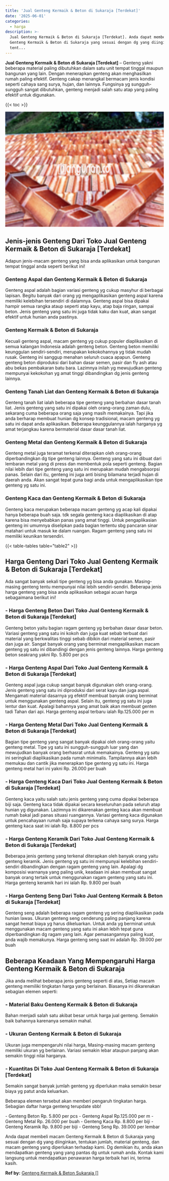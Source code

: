 ```yaml
---
title: 'Jual Genteng Kermaik & Beton di Sukaraja [Terdekat]'
date: '2025-06-01'
categories:
  - harga
description: >-
  Jual Genteng Kermaik & Beton di Sukaraja [Terdekat]. Anda dapat membeli macam
  Genteng Kermaik & Beton di Sukaraja yang sesuai dengan dg yang diinginkan,
  tent...
---
```


**Jual Genteng Kermaik & Beton di Sukaraja \[Terdekat\]** – Genteng yakni beberapa material paling dibutuhkan dalam satu unit tempat tinggal maupun bangunan yang lain. Dengan menerapkan genteng akan menghasilkan rumah paling efektif. Genteng cakap menangkal bermacam jenis kondisi seperti cahaya sang surya, hujan, dan lainnya. Fungsinya yg sungguh-sungguh sangat dibutuhkan, genteng menjadi salah satu atap yang paling efektif untuk digunakan.

{{< toc >}}

![Jual Genteng Kermaik & Beton di Sukaraja [Terdekat]](/images/genteng-minimalis-murah29.png)

## Jenis-jenis Genteng Dari Toko Jual Genteng Kermaik & Beton di Sukaraja \[Terdekat\]

Adapun jenis-macam genteng yang bisa anda aplikasikan untuk bangunan tempat tinggal anda seperti berikut ini!

### Genteng Aspal dan Genteng Kermaik & Beton di Sukaraja

Genteng aspal adalah bagian variasi genteng yg cukup masyhur di berbagai lapisan. Begitu banyak dari orang yg mengaplikasikan genteng aspal karena memiliki kelebihan tersendiri di dalamnya. Genteng aspal bisa dipakai hampir semua rangka ataup seperti atap kayu, atap baja ringan, sampai beton. Jenis genteng yang satu ini juga tidak kaku dan kuat, akan sangat efektif untuk hunian anda pastinya.

### Genteng Kermaik & Beton di Sukaraja

Kecuali genteng aspal, macam genteng yg cukup populer diaplikasikan di semua kalangan Indonesia adalah genteng beton. Genteng beton memiliki keunggulan sendiri-sendiri, merupakan kekokohannya yg tidak mudah rusak. Genteng ini sanggup menahan seluruh cuaca apapun. Genteng genteng beton diproduksi dari bahan dasar semen, pasir dan fly ash atau abu bekas pembakaran batu bara. Lazimnya inilah yg mewujudkan genteng mempunyai kekokohan yg amat tinggi dibandingkan dg jenis genteng lainnya.

### Genteng Tanah Liat dan Genteng Kermaik & Beton di Sukaraja

Genteng tanah liat ialah beberapa tipe genteng yang berbahan dasar tanah liat. Jenis genteng yang satu ini dipakai oleh orang-orang zaman dulu, sekarang cuma beberapa orang saja yang masih memakainya. Tapi jika anda berharap membuat hunian dg konsep tradisional, macam genteng yg satu ini dapat anda aplikasikan. Beberapa keunggulannya ialah harganya yg amat terjangkau karena bermaterial dasar dasar tanah liat.

### Genteng Metal dan Genteng Kermaik & Beton di Sukaraja

Genteng metal juga teramat terkenal diterapkan oleh orang-orang diperbandingkan dg tipe genteng lainnya. Genteng yang satu ini dibuat dari lembaran metal yang di press dan membentuk pola seperti genteng. Bagian nilai lebih dari tipe genteng yang satu ini merupakan mudah mengabsorpsi panas. Selain dari itu, genteng ini juga anti bising bilamana terjadi hujan di daerah anda. Akan sangat tepat guna bagi anda untuk mengaplikasikan tipe genteng yg satu ini.

### Genteng Kaca dan Genteng Kermaik & Beton di Sukaraja

Genteng kaca merupakan beberapa macam genteng yg acap kali dipakai hanya beberapa buah saja. tdk segala genteng kaca diaplikasikan di atap karena bisa menyebabkan panas yang amat tinggi. Untuk pengaplikasian genteng ini umumnya diselipkan pada bagian tertentu sbg pancaran sinar matahari untuk masuk ke dalam ruangan. Ragam genteng yang satu ini memiliki keunikan tersendiri.

{{< table-tables table="table2" >}}

## Harga Genteng Dari Toko Jual Genteng Kermaik & Beton di Sukaraja \[Terdekat\]

Ada sangat banyak sekali tipe genteng yg bisa anda gunakan. Masing-masing genteng tentu mempunyai nilai lebih sendiri-sendiri. Beberapa jenis harga genteng yang bisa anda aplikasikan sebagai acuan harga sebagaimana berikut ini!

### \- Harga Genteng Beton Dari Toko Jual Genteng Kermaik & Beton di Sukaraja \[Terdekat\]

Genteng beton yaitu bagian ragam genteng yg berbahan dasar dasar beton. Variasi genteng yang satu ini kokoh dan juga kuat sebab terbuat dari material yang berkwalitas tinggi sebab dibikin dari material semen, pasir dan juga air. Sangat banyak orang yang berminat mengaplikasikan macam genteng yg satu ini dibandingi dengan jenis genteng lainnya. Harga genteng beton seakrang yakni Rp. 5.800 per pcs

### \- Harga Genteng Aspal Dari Toko Jual Genteng Kermaik & Beton di Sukaraja \[Terdekat\]

Genteng aspal juga cukup sangat banyak digunakan oleh orang-orang. Jenis genteng yang satu ini diproduksi dari serat kayu dan juga aspal. Mengamati material dasarnya yg efektif membuat banyak orang berminat untuk menggunakan genteng aspal. Selain itu, genteng yg satu ini juga lentur dan kuat. Apalagi bahannya yang amat baik akan membuat genten tadi Tahan dari api. Harga genteng aspal terbaru ialah Rp.125.000 per m

### \- Harga Genteng Metal Dari Toko Jual Genteng Kermaik & Beton di Sukaraja \[Terdekat\]

Bagian tipe genteng yang sangat banyak dipakai oleh orang-orang yaitu genteng metal. Tipe yg satu ini sungguh-sungguh luar yang dan mewujudkan banyak orang berhasrat untuk memakainya. Genteng yg satu ini seringkali diaplikasikan pada rumah minimalis. Tampilannya akan lebih memukau dan cantik jika menerapkan tipe genteng yg satu ini. Harga genteng metal hari ini yakni Rp. 26.000 per buah

### \- Harga Genteng Kaca Dari Toko Jual Genteng Kermaik & Beton di Sukaraja \[Terdekat\]

Genteng kaca yaitu salah satu jenis genteng yang cuma dipakai beberapa biji saja. Genteng kaca tidak dipakai secara keseluruhan pada seluruh atap hunian yg digunakan. Lazimnya ini dikarenakan genteg kaca akan membuat rumah bakal jadi panas situasi ruangannya. Variasi genteng kaca digunakan untuk pencahayaan rumah saja supaya terkena cahaya sang surya. Harga genteng kaca saat ini ialah Rp. 8.800 per pcs

### \- Harga Genteng Keramik Dari Toko Jual Genteng Kermaik & Beton di Sukaraja \[Terdekat\]

Beberapa jenis genteng yang terkenal diterapkan oleh banyak orang yaitu genteng keramik. Jenis genteng yg satu ini mempunyai kelebihan sendiri-sendiri dibandingkan dengan ragam genteng yang lain. Apalagi dg komposisi warnanya yang paling unik, keadaan ini akan membuat sangat banyak orang tertaik untuk menggunakan ragam genteng yang satu ini. Harga genteng keramik hari ini ialah Rp. 9.800 per buah

### \- Harga Genteng Seng Dari Toko Jual Genteng Kermaik & Beton di Sukaraja \[Terdekat\]

Genteng seng adalah beberapa ragam genteng yg sering diaplikasikan pada hunian lawas. Ukuran genteng seng cenderung paling panjang karena sangat hemat biaya yg harus dikeluarkan. Untuk anda yg berminat untuk menggunakan macam genteng yang satu ini akan lebih tepat guna diperbandingkan dg ragam yang lain. Agar pemasangannya paling kuat, anda wajib memakunya. Harga genteng seng saat ini adalah Rp. 39.000 per buah

## Beberapa Keadaan Yang Mempengaruhi Harga Genteng Kermaik & Beton di Sukaraja

Jika anda melihat beberapa jenis genteng seperti di atas, Setiap macam genteng memiliki tingkatan harga yang berlainan. Biasanya ini dikarenakan sebagian elemen seperti:

### \- Material Baku Genteng Kermaik & Beton di Sukaraja

Bahan menjadi salah satu akibat besar untuk harga jual genteng. Semakin baik bahannya karenanya semakin mahal.

### \- Ukuran Genteng Kermaik & Beton di Sukaraja

Ukuran juga mempengaruhi nilai harga, Masing-masing macam genteng memiliki ukuran yg berlainan. Variasi semakin lebar ataupun panjang akan semakin tinggi nilai harganya.

### \- Kuantitas Di Toko Jual Genteng Kermaik & Beton di Sukaraja \[Terdekat\]

Semakin sangat banyak jumlah genteng yg diperlukan maka semakin besar biaya yg patut anda keluarkan.

Beberapa elemen tersebut akan memberi pengaruh tingkatan harga. Sebagian daftar harga genteng terupdate sbb!

\- Genteng Beton Rp. 5.800 per pcs - Genteng Aspal Rp.125.000 per m - Genteng Metal Rp. 26.000 per buah - Genteng Kaca Rp. 8.800 per biji - Genteng Keramik Rp. 9.800 per biji - Genteng Seng Rp. 39.000 per lembar

Anda dapat membeli macam Genteng Kermaik & Beton di Sukaraja yang sesuai dengan dg yang diinginkan, tentukan jumlah, material genteng, dan macam genteng yang diperlukan terhadap kami. Dg demikian itu, anda akan mendapatkan genteng yang yang pantas dg untuk rumah anda. Kontak kami langsung untuk mendapatkan penawaran harga terbaik hari ini, terima kasih.

**Ref by:**  [Genteng Kermaik & Beton  Sukaraja []](https://id.wikipedia.org/wiki/Genteng)
